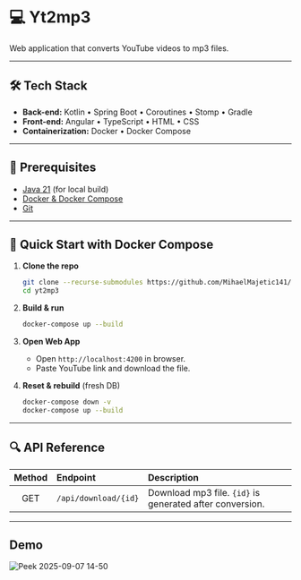 
# 💻 Yt2mp3

Web application that converts YouTube videos to mp3 files.<br/>

---

## 🛠️ Tech Stack

- **Back-end:** Kotlin • Spring Boot • Coroutines • Stomp • Gradle
- **Front-end:** Angular • TypeScript • HTML • CSS
- **Containerization:** Docker • Docker Compose  

---

## 🔧 Prerequisites

- [Java 21](https://www.oracle.com/java/technologies/downloads/#java21) (for local build)  
- [Docker & Docker Compose](https://docs.docker.com/get-started/get-docker/)
- [Git](https://github.com/git-guides/install-git)

---

## 🚀 Quick Start with Docker Compose

1. **Clone the repo**  
   ```bash
   git clone --recurse-submodules https://github.com/MihaelMajetic141/yt2mp3
   cd yt2mp3
   ```

2. **Build & run**

   ```bash
   docker-compose up --build
   ```

3. **Open Web App**

    * Open `http://localhost:4200` in browser.
    * Paste YouTube link and download the file.

4. **Reset & rebuild** (fresh DB)

   ```bash
   docker-compose down -v
   docker-compose up --build
   ```

---

## 🔍 API Reference

| Method | Endpoint                                                                  | Description                                                          |
| :----: |:--------------------------------------------------------------------------|:---------------------------------------------------------------------|
|  GET   | `/api/download/{id}`                                                      | Download mp3 file. `{id}` is generated after conversion.             |

---

## Demo

![Peek 2025-09-07 14-50](https://github.com/user-attachments/assets/fef74664-51ae-4cb3-a4af-fffcc74c3b4b)

